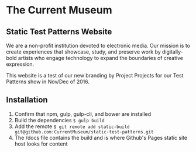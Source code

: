 # The Current Museum
## Static Test Patterns Website

We are a non-profit institution devoted to electronic media. Our mission is to create experiences that showcase, study, and preserve work by digitally-bold artists who engage technology to expand the boundaries of creative expression.

This website is a test of our new branding by Project Projects for our Test Patterns show in Nov/Dec of 2016.

## Installation
1. Confirm that npm, gulp, gulp-cli, and bower are installed
2. Build the dependencies ```$ gulp build```
3. Add the remote ```$ git remote add static-build git@github.com:CurrentMuseum/static-test-patterns.git```
4. The /docs file contains the build and is where Github's Pages static site host looks for content